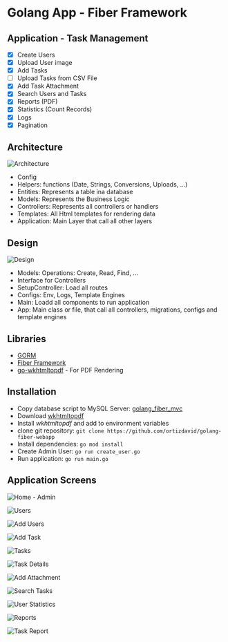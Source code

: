 # Golang App - Fiber Framework

## Application - Task Management
- [x] Create Users
- [x] Upload User image
- [x] Add Tasks
- [ ] Upload Tasks from CSV File
- [x] Add Task Attachment
- [x] Search Users and Tasks
- [x] Reports (PDF)
- [x] Statistics (Count Records)
- [x] Logs
- [x] Pagination

## Architecture
![Architecture](docs/Architecture.jpg)

- Config
- Helpers: functions (Date, Strings, Conversions, Uploads, ...)
- Entities: Represents a table ina database
- Models: Represents the Business Logic
- Controllers: Represents all controllers or handlers
- Templates: All Html templates for rendering data
- Application: Main Layer that call all other layers


## Design
![Design](docs/Design.jpg)

- Models: Operations: Create, Read, Find, ...
- Interface for Controllers
- SetupController: Load all routes
- Configs: Env, Logs, Template Engines
- Main: Loadd all components to run application
- App: Main class or file, that call all controllers, migrations, configs and template engines

## Libraries 
- [GORM](https://gorm.io)
- [Fiber Framework](https://github.com/gofiber/fiber)
- [go-wkhtmltopdf](https://github.com/SebastiaanKlippert/go-wkhtmltopdf) - For PDF Rendering

## Installation
- Copy database script to MySQL Server: [golang_fiber_mvc](database/golang_fiber_mvc.sql)
- Download [wkhtmltopdf](https://wkhtmltopdf.org/downloads.html)
- Install *wkhtmltopdf* and add to environment variables
- clone git repository: ``git clone https://github.com/ortizdavid/golang-fiber-webapp``
- Install dependencies: ``go mod install``
- Create Admin User: ``go run create_user.go``
- Run application: ``go run main.go``

## Application Screens

![Home - Admin](docs/Home-Admin.jpg)

![Users](docs/Users.jpg)

![Add Users](docs/Add-User.jpg)

![Add Task](docs/Add-Task.jpg)

![Tasks](docs/Tasks.jpg)

![Task Details](docs/Task-Details.jpg)

![Add Attachment](docs/Add-Attahment.jpg)

![Search Tasks](docs/Search-Tasks.jpg)

![User Statistics](docs/User-Statistics.jpg)

![Reports](docs/Reports.jpg)

![Task Report](docs/Task-Report.jpg)